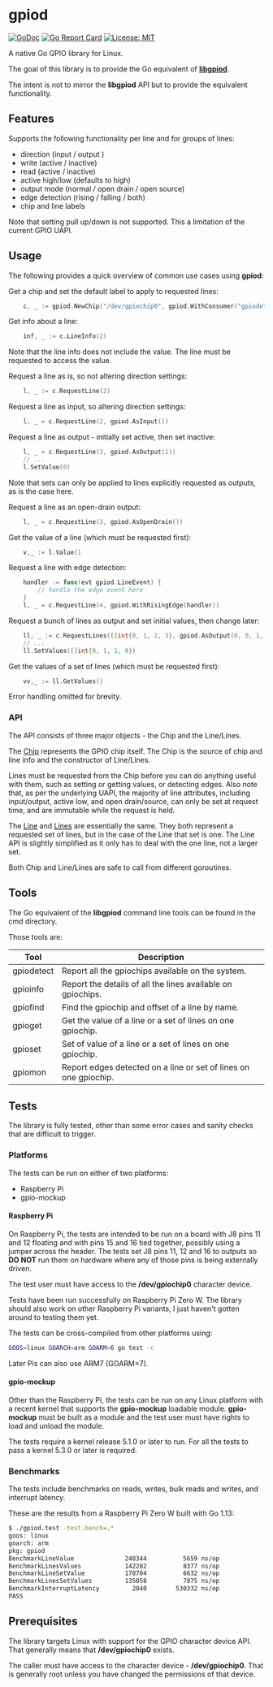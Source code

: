 # gpiod

[![GoDoc](https://godoc.org/github.com/warthog618/gpiod?status.svg)](https://godoc.org/github.com/warthog618/gpiod)
[![Go Report Card](https://goreportcard.com/badge/github.com/warthog618/gpiod)](https://goreportcard.com/report/github.com/warthog618/gpiod)
[![License: MIT](https://img.shields.io/badge/License-MIT-yellow.svg)](https://github.com/warthog618/gpiod/blob/master/LICENSE)

A native Go GPIO library for Linux.

The goal of this library is to provide the Go equivalent of **[libgpiod](https://git.kernel.org/pub/scm/libs/libgpiod/libgpiod.git/)**.

The intent is not to mirror the **libgpiod** API but to provide the equivalent functionality.

## Features

Supports the following functionality per line and for groups of lines:

- direction (input / output )
- write (active / inactive)
- read (active / inactive)
- active high/low (defaults to high)
- output mode (normal / open drain / open source)
- edge detection (rising / falling / both)
- chip and line labels

Note that setting pull up/down is not supported.  This a limitation of the current GPIO UAPI.

## Usage

The following provides a quick overview of common use cases using **gpiod**:

Get a chip and set the default label to apply to requested lines:

```go
    c, _ := gpiod.NewChip("/dev/gpiochip0", gpiod.WithConsumer("gpiodetect"))
```

Get info about a line:

```go
    inf, _ := c.LineInfo(2)
```

Note that the line info does not include the value.  The line must be requested to access the value.

Request a line as is, so not altering direction settings:

```go
    l, _ := c.RequestLine(2)
```

Request a line as input, so altering direction settings:

```go
    l, _ = c.RequestLine(2, gpiod.AsInput())
```

Request a line as output - initially set active, then set inactive:

```go
    l, _ = c.RequestLine(3, gpiod.AsOutput(1))
    // ...
    l.SetValue(0)
```

Note that sets can only be applied to lines explicitly requested as outputs, as is the case here.

Request a line as an open-drain output:

```go
    l, _ = c.RequestLine(3, gpiod.AsOpenDrain())
```

Get the value of a line (which must be requested first):

```go
    v,_ := l.Value()
```

Request a line with edge detection:

```go
    handler := func(evt gpiod.LineEvent) {
        // handle the edge event here
    }
    l, _ = c.RequestLine(4, gpiod.WithRisingEdge(handler))
```

Request a bunch of lines as output and set initial values, then change later:

```go
    ll, _ := c.RequestLines([]int{0, 1, 2, 3}, gpiod.AsOutput(0, 0, 1, 1))
    // ...
    ll.SetValues([]int{0, 1, 1, 0})
```

Get the values of a set of lines (which must be requested first):

```go
    vv,_ := ll.GetValues()
```

Error handling omitted for brevity.

### API

The API consists of three major objects - the Chip and the Line/Lines.

The [Chip](https://godoc.org/github.com/warthog618/gpiod#Chip) represents the GPIO chip itself.  The Chip is the source of chip and line info and the constructor of Line/Lines.

Lines must be requested from the Chip before you can do anything useful with them, such as setting or getting values, or detecting edges.  Also note that, as per the underlying UAPI, the majority of line attributes, including input/output, active low, and open drain/source, can only be set at request time, and are immutable while the request is held.

The [Line](https://godoc.org/github.com/warthog618/gpiod#Line) and [Lines](https://godoc.org/github.com/warthog618/gpiod#Lines) are essentially the same.  They both represent a requested set of lines, but in the case of the Line that set is one.  The Line API is slightly simplified as it only has to deal with the one line, not a larger set.

Both Chip and Line/Lines are safe to call from different goroutines.

## Tools

The Go equivalent of the **libgpiod** command line tools can be found in the cmd directory.

Those tools are:

Tool | Description
--- | ---
gpiodetect | Report all the gpiochips available on the system.
gpioinfo | Report the details of all the lines available on gpiochips.
gpiofind | Find the gpiochip and offset of a line by name.
gpioget | Get the value of a line or a set of lines on one gpiochip.
gpioset | Set of value of a line or a set of lines on one gpiochip.
gpiomon | Report edges detected on a line or set of lines on one gpiochip.

## Tests

The library is fully tested, other than some error cases and sanity checks that are difficult to trigger.

### Platforms

The tests can be run on either of two platforms:

- Raspberry Pi
- gpio-mockup

#### Raspberry Pi

On Raspberry Pi, the tests are intended to be run on a board with J8 pins 11 and 12 floating and with pins 15 and 16 tied together, possibly using a jumper across the header.  The tests set J8 pins 11, 12 and 16 to outputs so **DO NOT** run them on hardware where any of those pins is being externally driven.

The test user must have access to the **/dev/gpiochip0** character device.

Tests have been run successfully on Raspberry Pi Zero W.  The library should also work on other Raspberry Pi variants, I just haven't gotten around to testing them yet.

The tests can be cross-compiled from other platforms using:

```sh
GOOS=linux GOARCH=arm GOARM=6 go test -c
```

Later Pis can also use ARM7 (GOARM=7).

#### gpio-mockup

Other than the Raspberry Pi, the tests can be run on any Linux platform with a recent kernel that supports the **gpio-mockup** loadable module.  **gpio-mockup** must be built as a module and the test user must have rights to load and unload the module.

The tests require a kernel release 5.1.0 or later to run.  For all the tests to pass a kernel 5.3.0 or later is required.

### Benchmarks

The tests include benchmarks on reads, writes, bulk reads and writes,  and interrupt latency.

These are the results from a Raspberry Pi Zero W built with Go 1.13:

```sh
$ ./gpiod.test -test.bench=.*
goos: linux
goarch: arm
pkg: gpiod
BenchmarkLineValue              248344          5659 ns/op
BenchmarkLinesValues            142282          8377 ns/op
BenchmarkLineSetValue           178704          6632 ns/op
BenchmarkLinesSetValues         135058          7875 ns/op
BenchmarkInterruptLatency         2040        530332 ns/op
PASS
```

## Prerequisites

The library targets Linux with support for the GPIO character device API.  That generally means that **/dev/gpiochip0** exists.

The caller must have access to the character device - **/dev/gpiochip0**.  That is generally root unless you have changed the permissions of that device.

